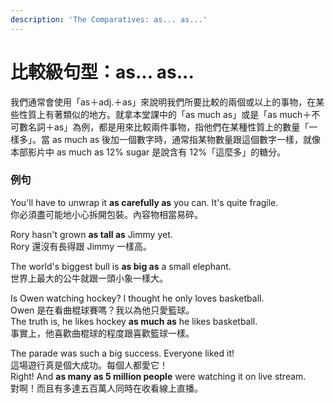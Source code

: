 ```yaml
---
description: 'The Comparatives: as... as...'
---
```


# 比較級句型：as... as...

我們通常會使用「as＋adj.＋as」來說明我們所要比較的兩個或以上的事物，在某些性質上有著類似的地方。就拿本堂課中的「as much as」或是「as much＋不可數名詞＋as」為例，都是用來比較兩件事物，指他們在某種性質上的數量「一樣多」。當 as much as 後加一個數字時，通常指某物數量跟這個數字一樣，就像本部影片中 as much as 12% sugar 是說含有 12%「這麼多」的糖分。

### 例句

You'll have to unwrap it **as carefully as** you can. It's quite fragile.  
你必須盡可能地小心拆開包裝。內容物相當易碎。

Rory hasn't grown **as tall as** Jimmy yet.  
Rory 還沒有長得跟 Jimmy 一樣高。

The world's biggest bull is **as big as** a small elephant.  
世界上最大的公牛就跟一頭小象一樣大。

Is Owen watching hockey? I thought he only loves basketball.  
Owen 是在看曲棍球賽嗎？我以為他只愛籃球。  
The truth is, he likes hockey **as much as** he likes basketball.  
事實上，他喜歡曲棍球的程度跟喜歡籃球一樣。

The parade was such a big success. Everyone liked it!  
這場遊行真是個大成功。每個人都愛它！  
Right! And **as many as 5 million people** were watching it on live stream.  
對啊！而且有多達五百萬人同時在收看線上直播。


